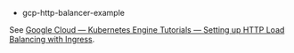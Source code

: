 * gcp-http-balancer-example

See [Google Cloud — Kubernetes Engine Tutorials — Setting up HTTP Load Balancing with Ingress](https://cloud.google.com/kubernetes-engine/docs/tutorials/http-balancer).
